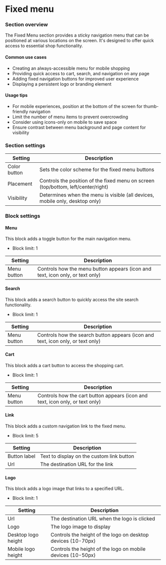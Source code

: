 # Fixed menu

### Section overview

The Fixed Menu section provides a sticky navigation menu that can be positioned at various locations on the screen. It's designed to offer quick access to essential shop functionality.

#### Common use cases

* Creating an always-accessible menu for mobile shopping
* Providing quick access to cart, search, and navigation on any page
* Adding fixed navigation buttons for improved user experience
* Displaying a persistent logo or branding element

#### Usage tips

* For mobile experiences, position at the bottom of the screen for thumb-friendly navigation
* Limit the number of menu items to prevent overcrowding
* Consider using icons-only on mobile to save space
* Ensure contrast between menu background and page content for visibility

### Section settings

| Setting      | Description                                                                       |
| ------------ | --------------------------------------------------------------------------------- |
| Color button | Sets the color scheme for the fixed menu buttons                                  |
| Placement    | Controls the position of the fixed menu on screen (top/bottom, left/center/right) |
| Visibility   | Determines when the menu is visible (all devices, mobile only, desktop only)      |

### Block settings

#### Menu

This block adds a toggle button for the main navigation menu.

* Block limit: 1

| Setting     | Description                                                                   |
| ----------- | ----------------------------------------------------------------------------- |
| Menu button | Controls how the menu button appears (icon and text, icon only, or text only) |

#### Search

This block adds a search button to quickly access the site search functionality.

* Block limit: 1

| Setting     | Description                                                                     |
| ----------- | ------------------------------------------------------------------------------- |
| Menu button | Controls how the search button appears (icon and text, icon only, or text only) |

#### Cart

This block adds a cart button to access the shopping cart.

* Block limit: 1

| Setting     | Description                                                                   |
| ----------- | ----------------------------------------------------------------------------- |
| Menu button | Controls how the cart button appears (icon and text, icon only, or text only) |

#### Link

This block adds a custom navigation link to the fixed menu.

* Block limit: 5

| Setting      | Description                               |
| ------------ | ----------------------------------------- |
| Button label | Text to display on the custom link button |
| Url          | The destination URL for the link          |

#### Logo

This block adds a logo image that links to a specified URL.

* Block limit: 1

| Setting             | Description                                                  |
| ------------------- | ------------------------------------------------------------ |
| Url                 | The destination URL when the logo is clicked                 |
| Logo                | The logo image to display                                    |
| Desktop logo height | Controls the height of the logo on desktop devices (10-70px) |
| Mobile logo height  | Controls the height of the logo on mobile devices (10-50px)  |
